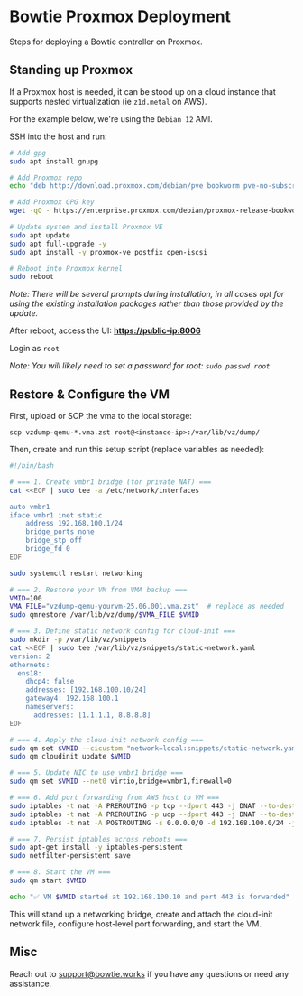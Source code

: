 # Bowtie Proxmox Deployment

Steps for deploying a Bowtie controller on Proxmox.

## Standing up Proxmox

If a Proxmox host is needed, it can be stood up on a cloud instance that supports nested virtualization (ie `z1d.metal` on AWS). 

For the example below, we're using the `Debian 12` AMI.

SSH into the host and run:

```bash
# Add gpg
sudo apt install gnupg

# Add Proxmox repo
echo "deb http://download.proxmox.com/debian/pve bookworm pve-no-subscription" | sudo tee /etc/apt/sources.list.d/pve-install.list

# Add Proxmox GPG key
wget -qO - https://enterprise.proxmox.com/debian/proxmox-release-bookworm.gpg | sudo gpg --dearmor -o /etc/apt/trusted.gpg.d/proxmox-release.gpg

# Update system and install Proxmox VE
sudo apt update
sudo apt full-upgrade -y
sudo apt install -y proxmox-ve postfix open-iscsi

# Reboot into Proxmox kernel
sudo reboot
```

*Note: There will be several prompts during installation, in all cases opt for using the existing installation packages rather than those provided by the update.*



After reboot, access the UI: **[https://public-ip:8006](https://public-ip:8006)**

Login as `root`

*Note: You will likely need to set a password for root: `sudo passwd root`*

## Restore & Configure the VM

First, upload or SCP the vma to the local storage: 

`scp vzdump-qemu-*.vma.zst root@<instance-ip>:/var/lib/vz/dump/`

Then, create and run this setup script (replace variables as needed):

```bash
#!/bin/bash

# === 1. Create vmbr1 bridge (for private NAT) ===
cat <<EOF | sudo tee -a /etc/network/interfaces

auto vmbr1
iface vmbr1 inet static
    address 192.168.100.1/24
    bridge_ports none
    bridge_stp off
    bridge_fd 0
EOF

sudo systemctl restart networking

# === 2. Restore your VM from VMA backup ===
VMID=100
VMA_FILE="vzdump-qemu-yourvm-25.06.001.vma.zst"  # replace as needed
sudo qmrestore /var/lib/vz/dump/$VMA_FILE $VMID

# === 3. Define static network config for cloud-init ===
sudo mkdir -p /var/lib/vz/snippets
cat <<EOF | sudo tee /var/lib/vz/snippets/static-network.yaml
version: 2
ethernets:
  ens18:
    dhcp4: false
    addresses: [192.168.100.10/24]
    gateway4: 192.168.100.1
    nameservers:
      addresses: [1.1.1.1, 8.8.8.8]
EOF

# === 4. Apply the cloud-init network config ===
sudo qm set $VMID --cicustom "network=local:snippets/static-network.yaml"
sudo qm cloudinit update $VMID

# === 5. Update NIC to use vmbr1 bridge ===
sudo qm set $VMID --net0 virtio,bridge=vmbr1,firewall=0

# === 6. Add port forwarding from AWS host to VM ===
sudo iptables -t nat -A PREROUTING -p tcp --dport 443 -j DNAT --to-destination 192.168.100.10:443
sudo iptables -t nat -A PREROUTING -p udp --dport 443 -j DNAT --to-destination 192.168.100.10:443
sudo iptables -t nat -A POSTROUTING -s 0.0.0.0/0 -d 192.168.100.0/24 -j MASQUERADE

# === 7. Persist iptables across reboots ===
sudo apt-get install -y iptables-persistent
sudo netfilter-persistent save

# === 8. Start the VM ===
sudo qm start $VMID

echo "✅ VM $VMID started at 192.168.100.10 and port 443 is forwarded"
```

This will stand up a networking bridge, create and attach the cloud-init network file, configure host-level port forwarding, and start the VM. 

## Misc
Reach out to support@bowtie.works if you have any questions or need any assistance.
